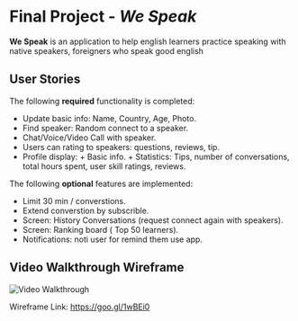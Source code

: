 # Final Project - *We Speak*
**We Speak** is an application to help english learners practice speaking with native speakers, foreigners who speak good english

## User Stories
The following **required** functionality is completed:
 - Update basic info: Name, Country, Age, Photo.
 - Find speaker: Random connect to a speaker.
 - Chat/Voice/Video Call with speaker.
 - Users can rating to speakers: questions, reviews, tip.
 - Profile display:
       + Basic info.
       + Statistics: Tips, number of conversations, total hours spent, user skill ratings, reviews.
            
The following **optional** features are implemented:
 - Limit 30 min / converstions.
 - Extend converstion by subscrible.
 - Screen: History Conversations (request connect again with speakers).
 - Screen: Ranking board ( Top 50 learners).
 - Notifications: noti user for remind them use app.

## Video Walkthrough Wireframe
<img src='https://cloud.githubusercontent.com/assets/10734967/19993156/1d288ce6-a276-11e6-9807-ff91b56578f5.gif' title='Video Walkthrough' width='' alt='Video Walkthrough' />

Wireframe Link:
https://goo.gl/1wBEi0
